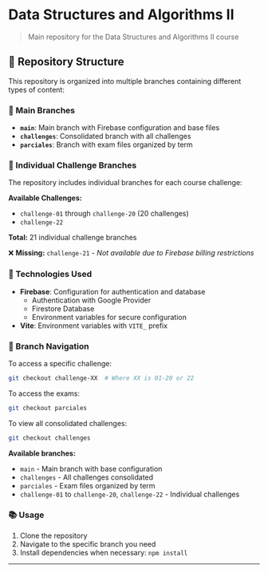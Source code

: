 # Data Structures and Algorithms II

> Main repository for the Data Structures and Algorithms II course

## 📁 Repository Structure

This repository is organized into multiple branches containing different types of content:

### 🎯 Main Branches

- **`main`**: Main branch with Firebase configuration and base files
- **`challenges`**: Consolidated branch with all challenges
- **`parciales`**: Branch with exam files organized by term

### 🚀 Individual Challenge Branches

The repository includes individual branches for each course challenge:

**Available Challenges:**

- `challenge-01` through `challenge-20` (20 challenges)
- `challenge-22`

**Total:** 21 individual challenge branches

❌ **Missing:** `challenge-21` - _Not available due to Firebase billing restrictions_

### 🔧 Technologies Used

- **Firebase**: Configuration for authentication and database
  - Authentication with Google Provider
  - Firestore Database
  - Environment variables for secure configuration
- **Vite**: Environment variables with `VITE_` prefix

### 🌿 Branch Navigation

To access a specific challenge:

```bash
git checkout challenge-XX  # Where XX is 01-20 or 22
```

To access the exams:

```bash
git checkout parciales
```

To view all consolidated challenges:

```bash
git checkout challenges
```

**Available branches:**

- `main` - Main branch with base configuration
- `challenges` - All challenges consolidated
- `parciales` - Exam files organized by term
- `challenge-01` to `challenge-20`, `challenge-22` - Individual challenges

### 📚 Usage

1. Clone the repository
2. Navigate to the specific branch you need
3. Install dependencies when necessary: `npm install`

---

